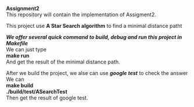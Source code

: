 **Assignment2**  
This repository will contain the implementation of Assigment2.  
    
    
This project use **A Star Search algorithm** to find a minimal distance patht  
   
   
***We offer several quick command to build, debug and run this project in Makefile***  
We can just type   
**make run**  
And get the result of the minimal distance path.  
   
   
After we build the project, we alse can use ***google test*** to check the answer  
We can   
**make build**  
**./build/test/ASearchTest**  
Then get the result of google test.  